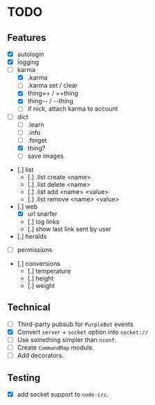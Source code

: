 # TODO

## Features

- [x] autologin
- [x] logging
- [ ] karma
  - [x] .karma
  - [ ] .karma set / clear
  - [x] thing++ / ++thing
  - [x] thing-- / --thing
  - [ ] if nick, attach karma to account
- [ ] dict
  - [ ] .learn
  - [ ] .info
  - [ ] .forget
  - [x] thing?
  - [ ] save images
- [.] list
  - [.] .list create \<name\>
  - [.] .list delete \<name\>
  - [.] .list add \<name\> \<value\>
  - [.] .list remove \<name\> \<value\>
- [.] web
  - [x] url snarfer
  - [.] log links
  - [.] show last link sent by user
- [.] heralds
- [ ] permissions
- [.] conversions
  - [.] temperature
  - [.] height
  - [.] weight

## Technical

- [ ] Third-party pubsub for `PurpleBot` events
- [x] Convert `server` + `socket` option into `socket://`
- [ ] Use something simpler than `nconf`.
- [ ] Create `CommandMap` module.
- [ ] Add decorators.

## Testing

- [x] add socket support to `node-irc`.
